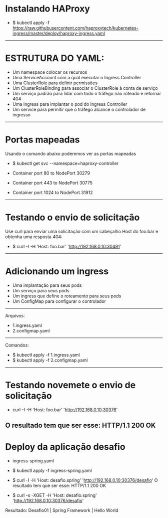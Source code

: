 

# Instalando HAProxy

- $ kubectl apply -f https://raw.githubusercontent.com/haproxytech/kubernetes-ingress/master/deploy/haproxy-ingress.yaml
---

# ESTRUTURA DO YAML:

- Um namespace colocar os recursos
- Uma ServiceAccount com a qual executar o Ingress Controller
- Uma ClusterRole para definir permissões
- Um ClusterRoleBinding para associar o ClusterRole à conta de serviço
- Um serviço padrão para lidar com todo o tráfego não roteado e retornar 404
- Uma ingress para implantar o pod do Ingress Controller
- Um service para permitir que o tráfego alcance o controlador de ingresso
---


# Portas mapeadas

Usando o comando abaixo poderemos ver as portas mapeadas
- $ kubectl get svc --namespace=haproxy-controller

- Container port 80 to NodePort 30279
- Container port 443 to NodePort 30775
- Container port 1024 to NodePort 31912

---

# Testando o envio de solicitação

Use curl para enviar uma solicitação com um cabeçalho Host do foo.bar e obtenha uma resposta 404:

- $ curl -I -H 'Host: foo.bar' 'http://192.168.0.10:30491'

---

# Adicionando um ingress


- Uma implantação para seus pods
- Um serviço para seus pods
- Um ingress que define o roteamento para seus pods
- Um ConfigMap para configurar o controlador

---

Arquivos:

- 1.ingress.yaml
- 2.configmap.yaml
---
Comandos:

- $ kubectl apply -f 1.ingress.yaml
- $ kubectl apply -f 2.configmap.yaml

---

# Testando novemete o envio de solicitação

- curl -I -H 'Host: foo.bar' 'http://192.168.0.10:30376'

O resultado tem que ser esse: HTTP/1.1 200 OK
---


# Deploy da aplicação desafio

- ingress-spring.yaml

- $ kubectl apply -f ingress-spring.yaml

- $ curl -I -H 'Host: desafio.spring' 'http://192.168.0.10:30376/desafio'
O resultado tem que ser esse: HTTP/1.1 200 OK



- $ curl -s -XGET -H 'Host: desafio.spring' 'http://192.168.0.10:30376/desafio'

Resultado: Desafio01 | Spring Framework | Hello World



